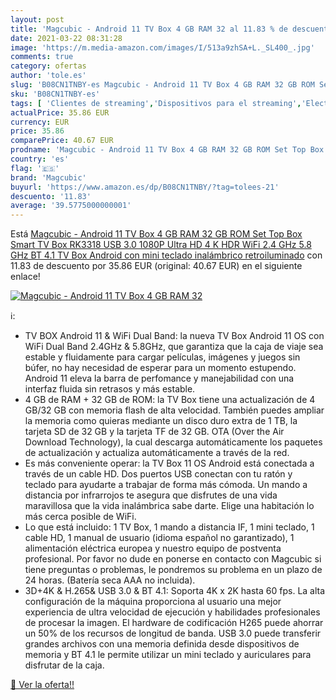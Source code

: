 ```yaml
---
layout: post
title: 'Magcubic - Android 11 TV Box 4 GB RAM 32 al 11.83 % de descuento'
date: 2021-03-22 08:31:28
image: 'https://m.media-amazon.com/images/I/513a9zhSA+L._SL400_.jpg'
comments: true
category: ofertas
author: 'tole.es'
slug: 'B08CN1TNBY-es Magcubic - Android 11 TV Box 4 GB RAM 32 GB ROM Set Top...'
sku: 'B08CN1TNBY-es'
tags: [ 'Clientes de streaming','Dispositivos para el streaming','Electrónica','Equipos de audio y Hi-Fi','magcubic','smart','tv', ]
actualPrice: 35.86 EUR
currency: EUR
price: 35.86
comparePrice: 40.67 EUR
prodname: 'Magcubic - Android 11 TV Box 4 GB RAM 32 GB ROM Set Top Box Smart TV Box RK3318 USB 3.0 1080P Ultra HD 4 K HDR WiFi 2.4 GHz 5.8 GHz BT 4.1 TV Box Android con mini teclado inalámbrico retroiluminado'
country: 'es'
flag: '🇪🇸'
brand: 'Magcubic'
buyurl: 'https://www.amazon.es/dp/B08CN1TNBY/?tag=tolees-21'
descuento: '11.83'
average: '39.5775000000001'
---
```


Está [Magcubic - Android 11 TV Box 4 GB RAM 32 GB ROM Set Top Box Smart TV Box RK3318 USB 3.0 1080P Ultra HD 4 K HDR WiFi 2.4 GHz 5.8 GHz BT 4.1 TV Box Android con mini teclado inalámbrico retroiluminado](https://www.amazon.es/dp/B08CN1TNBY/?tag=tolees-21) con 11.83 de descuento por 35.86 EUR (original: 40.67 EUR) en el siguiente enlace!

[![Magcubic - Android 11 TV Box 4 GB RAM 32](https://m.media-amazon.com/images/I/513a9zhSA+L._SL400_.jpg)](https://www.amazon.es/dp/B08CN1TNBY/?tag=tolees-21)

ℹ️:

- TV BOX Android 11 & WiFi Dual Band: la nueva TV Box Android 11 OS con WiFi Dual Band 2.4GHz & 5.8GHz, que garantiza que la caja de viaje sea estable y fluidamente para cargar películas, imágenes y juegos sin búfer, no hay necesidad de esperar para un momento estupendo. Android 11 eleva la barra de perfomance y manejabilidad con una interfaz fluida sin retrasos y más estable.
- 4 GB de RAM + 32 GB de ROM: la TV Box tiene una actualización de 4 GB/32 GB con memoria flash de alta velocidad. También puedes ampliar la memoria como quieras mediante un disco duro extra de 1 TB, la tarjeta SD de 32 GB y la tarjeta TF de 32 GB. OTA (Over the Air Download Technology), la cual descarga automáticamente los paquetes de actualización y actualiza automáticamente a través de la red.
- Es más conveniente operar: la TV Box 11 OS Android está conectada a través de un cable HD. Dos puertos USB conectan con tu ratón y teclado para ayudarte a trabajar de forma más cómoda. Un mando a distancia por infrarrojos te asegura que disfrutes de una vida maravillosa que la vida inalámbrica sabe darte. Elige una habitación lo más cerca posible de WiFi.
- Lo que está incluido: 1 TV Box, 1 mando a distancia IF, 1 mini teclado, 1 cable HD, 1 manual de usuario (idioma español no garantizado), 1 alimentación eléctrica europea y nuestro equipo de postventa profesional. Por favor no dude en ponerse en contacto con Magcubic si tiene preguntas o problemas, le pondremos su problema en un plazo de 24 horas. (Batería seca AAA no incluida).
- 3D+4K & H.265& USB 3.0 & BT 4.1: Soporta 4K x 2K hasta 60 fps. La alta configuración de la máquina proporciona al usuario una mejor experiencia de ultra velocidad de ejecución y habilidades profesionales de procesar la imagen. El hardware de codificación H265 puede ahorrar un 50% de los recursos de longitud de banda. USB 3.0 puede transferir grandes archivos con una memoria definida desde dispositivos de memoria y BT 4.1 le permite utilizar un mini teclado y auriculares para disfrutar de la caja.

[🛒 Ver la oferta!!](https://www.amazon.es/dp/B08CN1TNBY/?tag=tolees-21)
